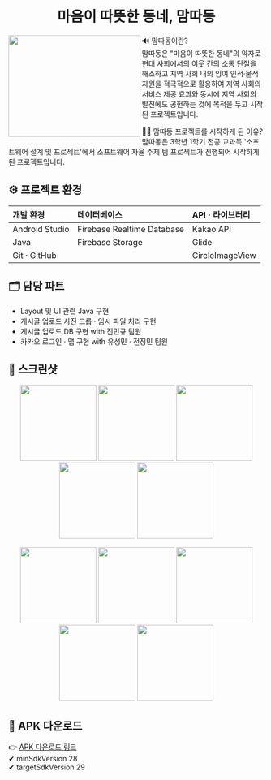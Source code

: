 <h1 align="center">마음이 따뜻한 동네, 맘따동</h1>
<img src="https://user-images.githubusercontent.com/76841455/122649978-6a4bf200-d16b-11eb-86ca-59be05d89a19.png" width="260" height="200" align="left"></img>

🔊 맘따동이란?<br/>
맘따동은 "마음이 따뜻한 동네"의 약자로 현대 사회에서의 이웃 간의 소통 단절을 해소하고 지역 사회 내의 잉여 인적·물적 자원을 적극적으로 활용하여 지역 사회의 서비스 제공 효과와 동시에 지역 사회의 발전에도 공헌하는 것에 목적을 두고 시작된 프로젝트입니다.<br/>

🤷‍♂️ 맘따동 프로젝트를 시작하게 된 이유?<br/>
맘따동은 3학년 1학기 전공 교과목 '소프트웨어 설계 및 프로젝트'에서 소프트웨어 자율 주제 팀 프로젝트가 진행되어 시작하게 된 프로젝트입니다.

<h2>⚙ 프로젝트 환경</h2>

| 개발 환경 | 데이터베이스 | API · 라이브러리 |
| :--- | :--- | :--- |
| Android Studio | Firebase Realtime Database | Kakao API |
| Java | Firebase Storage | Glide |
| Git · GitHub | | CircleImageView |

<h2>🗂 담당 파트</h2>
<ul>
<li>Layout 및 UI 관련 Java 구현</li>
<li>게시글 업로드 사진 크롭 · 임시 파일 처리 구현</li>
<li>게시글 업로드 DB 구현 with 진민규 팀원</li>
<li>카카오 로그인 · 맵 구현 with 유성민 · 전정민 팀원</li>
</ul>

<h2>📸 스크린샷</h2>
<p align="center">
<img src="https://user-images.githubusercontent.com/76841455/103441221-d4410f80-4c8f-11eb-882e-61af032e940c.jpg" width="150"/>
<img src="https://user-images.githubusercontent.com/76841455/103441222-d4d9a600-4c8f-11eb-9f51-4583ce7e2c72.jpg" width="150"/>
<img src="https://user-images.githubusercontent.com/76841455/103441223-d5723c80-4c8f-11eb-906a-8acdaa1ae9d6.jpg" width="150"/>
<img src="https://user-images.githubusercontent.com/76841455/103441225-d60ad300-4c8f-11eb-9536-c8c70ea34986.jpg" width="150"/>
<img src="https://user-images.githubusercontent.com/76841455/103441227-d60ad300-4c8f-11eb-921d-13c9d29dc826.jpg" width="150"/>
</p>
<p align="center">
<img src="https://user-images.githubusercontent.com/76841455/104834766-eef8c280-58e4-11eb-9393-acf652e81d63.jpg" width="150"/>
<img src="https://user-images.githubusercontent.com/76841455/104834768-f029ef80-58e4-11eb-99d0-d2f9268ea7f0.jpg" width="150"/>
<img src="https://user-images.githubusercontent.com/76841455/103441230-d86d2d00-4c8f-11eb-8e5d-81d3a22b8408.jpg" width="150"/>
<img src="https://user-images.githubusercontent.com/76841455/103441231-d905c380-4c8f-11eb-8eb7-eb6dccff8b69.jpg" width="150"/>
<img src="https://user-images.githubusercontent.com/76841455/103441232-d99e5a00-4c8f-11eb-8d3c-a684561b354f.jpg" width="150"/>
</p>

<h2>📄 APK 다운로드</h2>

👉 [APK 다운로드 링크](https://github.com/iconic0808/Project_Mamddadong_2020.04/blob/master/app/release/app-release.apk)<br/>
✔ minSdkVersion 28<br/>
✔ targetSdkVersion 29
